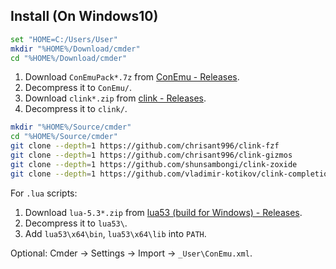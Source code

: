 ## Install (On Windows10)

```sh
set "HOME=C:/Users/User"
mkdir "%HOME%/Download/cmder"
cd "%HOME%/Download/cmder"
```

1. Download `ConEmuPack*.7z` from [ConEmu - Releases](https://github.com/Maximus5/ConEmu/releases).
2. Decompress it to `ConEmu/`.
3. Download `clink*.zip` from [clink - Releases](https://github.com/chrisant996/clink/releases).
4. Decompress it to `clink/`.

```sh
mkdir "%HOME%/Source/cmder"
cd "%HOME%/Source/cmder"
git clone --depth=1 https://github.com/chrisant996/clink-fzf
git clone --depth=1 https://github.com/chrisant996/clink-gizmos
git clone --depth=1 https://github.com/shunsambongi/clink-zoxide
git clone --depth=1 https://github.com/vladimir-kotikov/clink-completions
```

For `.lua` scripts:

1. Download `lua-5.3*.zip` from [lua53 (build for Windows) - Releases](https://github.com/alain-riedinger/lua53/releases).
2. Decompress it to `lua53\`.
3. Add `lua53\x64\bin`, `lua53\x64\lib` into `PATH`.

Optional: Cmder → Settings → Import → `_User\ConEmu.xml`.